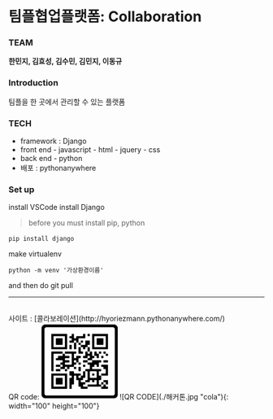 # 팀플협업플랫폼: Collaboration 


### TEAM
 **한민지, 김효성, 김수민, 김민지, 이동규**

### Introduction
팀플을 한 곳에서 관리할 수 있는 플랫폼


### TECH
 - framework : Django 	
 - front end
		- javascript
		- html
		- jquery
		- css
- back end
		- python
- 배포 : pythonanywhere
		
### Set up
install VSCode
install Django

>  before you must install pip, python

    pip install django

make virtualenv

    python -m venv '가상환경이름'

and then do git pull


<hr>
<br>
사이트 : [콜라보레이션](http://hyoriezmann.pythonanywhere.com/)
<br>
QR code:
<img src="./해커톤.jpg" width="150px" height="150px;">
![QR CODE](./해커톤.jpg "cola"){: width="100" height="100"}

